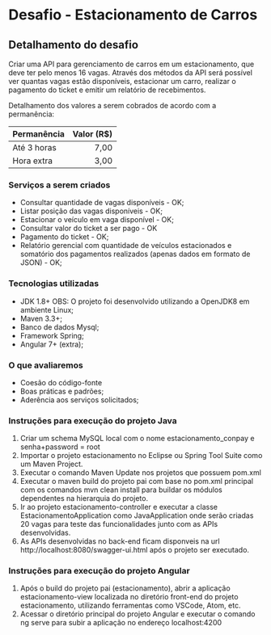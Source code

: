 # Desafio - Estacionamento de Carros

## Detalhamento do desafio
Criar uma API para gerenciamento de carros em um estacionamento, que deve ter pelo menos 16 vagas. 
Através dos métodos da API será possível ver quantas vagas estão disponíveis, estacionar um carro, realizar o pagamento do ticket e emitir um relatório de recebimentos.

Detalhamento dos valores a serem cobrados de acordo com a permanência:

|Permanência|Valor (R$)|
|-----------|---------:|
|Até 3 horas|7,00      |
|Hora extra |3,00      |

### Serviços a serem criados
- Consultar quantidade de vagas disponíveis - OK;
- Listar posição das vagas disponíveis - OK;
- Estacionar o veículo em vaga disponível - OK;
- Consultar valor do ticket a ser pago - OK
- Pagamento do ticket - OK;
- Relatório gerencial com quantidade de veículos estacionados e somatório dos pagamentos realizados (apenas dados em formato de JSON) - OK;

### Tecnologias utilizadas
- JDK 1.8+ OBS: O projeto foi desenvolvido utilizando a OpenJDK8 em ambiente Linux;
- Maven 3.3+;
- Banco de dados Mysql;
- Framework Spring;
- Angular 7+ (extra);

### O que avaliaremos
- Coesão do código-fonte
- Boas práticas e padrões;
- Aderência aos serviços solicitados;

### Instruções para execução do projeto Java
1. Criar um schema MySQL local com o nome estacionamento_conpay e senha+password = root 
2. Importar o projeto estacionamento no Eclipse ou Spring Tool Suite como um Maven Project.
3. Executar o comando Maven Update nos projetos que possuem pom.xml
4. Executar o maven build do projeto pai com base no pom.xml principal com os comandos mvn clean install para buildar os módulos dependentes na hierarquia do projeto.
5. Ir ao projeto estacionamento-controller e executar a classe EstacionamentoApplication como JavaApplication onde serão criadas 20 vagas para teste das funcionalidades junto com as APIs desenvolvidas.
6. As APIs desenvolvidas no back-end ficam disponveis na url http://localhost:8080/swagger-ui.html após o projeto ser executado.

### Instruções para execução do projeto Angular
1. Após o build do projeto pai (estacionamento), abrir a aplicação estacionamento-view localizada no diretório front-end do projeto estacionamento, utilizando ferramentas como VSCode, Atom, etc.
2. Acessar o diretório principal do projeto Angular e executar o comando ng serve para subir a aplicação no endereço localhost:4200
